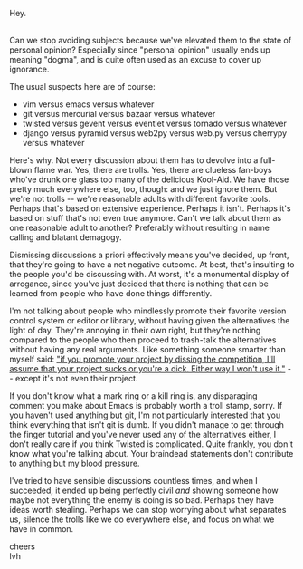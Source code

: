 <!--
.. title: Religious wars considered harmful considered harmful
.. date: 2011/03/05 13:37
.. slug: religious-wars-considered-harmful-considered-harmful
.. link:
.. description:
.. tags: 
-->

Hey.<p /><br />Can we stop avoiding subjects because we&#39;ve elevated them to the state of personal opinion? Especially since &quot;personal opinion&quot; usually ends up meaning &quot;dogma&quot;, and is quite often used as an excuse to cover up ignorance.<p /> The usual suspects here are of course:<br /><ul><li>vim versus emacs versus whatever</li><li>git versus mercurial versus bazaar versus whatever</li><li>twisted versus gevent versus eventlet versus tornado versus whatever</li> <li>django versus pyramid versus web2py versus web.py versus cherrypy versus whatever<br /></li></ul>Here&#39;s why. Not every discussion about them has to devolve into a full-blown flame war. Yes, there are trolls. Yes, there are clueless fan-boys who&#39;ve drunk one glass too many of the delicious Kool-Aid. We have those pretty much everywhere else, too, though: and we just ignore them. But we&#39;re not trolls -- we&#39;re reasonable adults with different favorite tools. Perhaps that&#39;s based on extensive experience. Perhaps it isn&#39;t. Perhaps it&#39;s based on stuff that&#39;s not even true anymore. Can&#39;t we talk about them as one reasonable adult to another? Preferably without resulting in name calling and blatant demagogy.<p /> Dismissing discussions a priori effectively means you&#39;ve decided, up front, that they&#39;re going to have a net negative outcome. At best, that&#39;s insulting to the people you&#39;d be discussing with. At worst, it&#39;s a monumental display of arrogance, since you&#39;ve just decided that there is nothing that can be learned from people who have done things differently.<p /> I&#39;m not talking about people who mindlessly promote their favorite version control system or editor or library, without having given the alternatives the light of day. They&#39;re annoying in their own right, but they&#39;re nothing compared to the people who then proceed to trash-talk the alternatives without having any real arguments. Like something someone smarter than myself said: <a href="https://twitter.com/#%21/jacobian/status/18369419788951552">&quot;if you promote your project by dissing the competition, I&#39;ll assume that your project sucks or you&#39;re a dick. Either way I won&#39;t use it.&quot;</a> -- except it&#39;s not even their project.<p /> If you don&#39;t know what a mark ring or a kill ring is, any disparaging comment you make about Emacs is probably worth a troll stamp, sorry. If you haven&#39;t used anything but git, I&#39;m not particularly interested that you think everything that isn&#39;t git is dumb. If you didn&#39;t manage to get through the finger tutorial and you&#39;ve never used any of the alternatives either, I don&#39;t really care if you think Twisted is complicated. Quite frankly, you don&#39;t know what you&#39;re talking about. Your braindead statements don&#39;t contribute to anything but my blood pressure.<p /> I&#39;ve tried to have sensible discussions countless times, and when I succeeded, it ended up being perfectly civil <i>and</i> showing someone how maybe not everything the enemy is doing is so bad. Perhaps they have ideas worth stealing. Perhaps we can stop worrying about what separates us, silence the trolls like we do everywhere else, and focus on what we have in common.<p /> cheers<br />lvh
